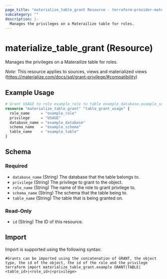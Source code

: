 ```yaml
---
page_title: "materialize_table_grant Resource - terraform-provider-materialize"
subcategory: ""
description: |-
  Manages the privileges on a Materailize table for roles.
---
```


# materialize_table_grant (Resource)

Manages the privileges on a Materailize table for roles.

*Note*: This resource applies to sources, views and materialized views (https://materialize.com/docs/sql/grant-privilege/#compatibility)

## Example Usage

```terraform
# Grant USAGE to role example_role to table example_database.example_schema.example_table
resource "materialize_table_grant" "table_grant_usage" {
  role_name     = "example_role"
  privilege     = "USAGE"
  database_name = "example_database"
  schema_name   = "example_schema"
  table_name    = "example_table"
}
```

<!-- schema generated by tfplugindocs -->
## Schema

### Required

- `database_name` (String) The database that the table belongs to.
- `privilege` (String) The privilege to grant to the object.
- `role_name` (String) The name of the role to grant privilege to.
- `schema_name` (String) The schema that the table being to.
- `table_name` (String) The table that is being granted on.

### Read-Only

- `id` (String) The ID of this resource.

## Import

Import is supported using the following syntax:

```shell
#Grants can be imported using the concatenation of GRANT, the object type, the id of the object, the id of the role and the privilege 
terraform import materialize_table_grant.example GRANT|TABLE|<table_id>|<role_id>|<privilege>
```